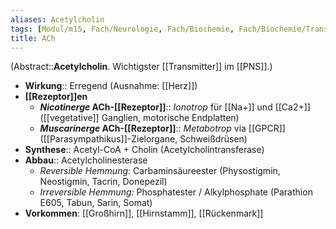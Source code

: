 ```yaml
---
aliases: Acetylcholin
tags: [Modul/m15, Fach/Neurologie, Fach/Biochemie, Fach/Biochemie/Transmitter]
title: ACh
---
```

(Abstract::**Acetylcholin**. Wichtigster [[Transmitter]] im [[PNS]].)
- **Wirkung**:: Erregend (Ausnahme: [[Herz]])
- **[[Rezeptor]]en**
	- ***Nicotinerge* ACh-[[Rezeptor]]**:: *Ionotrop* für [[Na+]] und [[Ca2+]] ([[vegetative]] Ganglien, motorische Endplatten)
	- ***Muscarinerge* ACh-[[Rezeptor]]**:: *Metabotrop* via [[GPCR]] ([[Parasympathikus]]-Zielorgane, Schweißdrüsen)
- **Synthese**:: Acetyl-CoA + Cholin (Acetylcholintransferase)
- **Abbau**:: Acetylcholinesterase
	- *Reversible Hemmung:* Carbaminsäureester (Physostigmin, Neostigmin, Tacrin, Donepezil)
	- *Irreversible Hemmung:* Phosphatester / Alkylphosphate (Parathion E605, Tabun, Sarin, Somat)
- **Vorkommen**: [[Großhirn]], [[Hirnstamm]], [[Rückenmark]]
